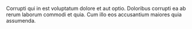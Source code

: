 Corrupti qui in est voluptatum dolore et aut optio. Doloribus corrupti ea ab rerum laborum commodi et quia. Cum illo eos accusantium maiores quia assumenda.